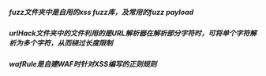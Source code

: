 ##### fuzz文件夹中是自用的xss fuzz库，及常用的fuzz payload



##### urlHack文件夹中的文件利用的是URL解析器在解析部分字符时，可将单个字符解析为多个字符，从而绕过长度限制



##### wafRule是自建WAF时针对XSS编写的正则规则
